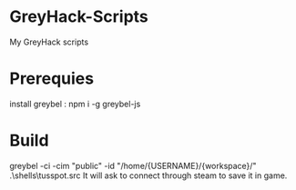 # GreyHack-Scripts
My GreyHack scripts

# Prerequies
install greybel : npm i -g greybel-js

# Build
greybel -ci -cim "public" -id "/home/{USERNAME}/{workspace}/" .\shells\tusspot.src
It will ask to connect through steam to save it in game.